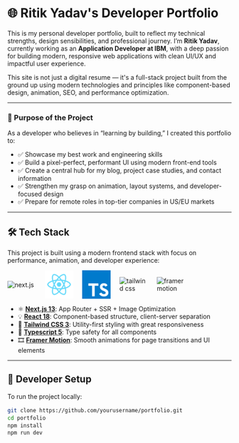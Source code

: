 # 🌐 Ritik Yadav's Developer Portfolio

This is my personal developer portfolio, built to reflect my technical strengths, design sensibilities, and professional journey. I’m **Ritik Yadav**, currently working as an **Application Developer at IBM**, with a deep passion for building modern, responsive web applications with clean UI/UX and impactful user experience.

This site is not just a digital resume — it's a full-stack project built from the ground up using modern technologies and principles like component-based design, animation, SEO, and performance optimization.

---

### 🧠 Purpose of the Project

As a developer who believes in “learning by building,” I created this portfolio to:

- ✅ Showcase my best work and engineering skills
- ✅ Build a pixel-perfect, performant UI using modern front-end tools
- ✅ Create a central hub for my blog, project case studies, and contact information
- ✅ Strengthen my grasp on animation, layout systems, and developer-focused design
- ✅ Prepare for remote roles in top-tier companies in US/EU markets

---

## 🛠️ Tech Stack

This project is built using a modern frontend stack with focus on performance, animation, and developer experience:

<div style="display: flex; justify-content: start; align-items: center; column-gap: 20px">
    <img src="https://seeklogo.com/images/N/next-js-icon-logo-EE302D5DBD-seeklogo.com.png" width="64" alt="next.js"/>
    <img src="https://raw.githubusercontent.com/github/explore/80688e429a7d4ef2fca1e82350fe8e3517d3494d/topics/react/react.png" width="64" alt="React"/>
    <img src="https://raw.githubusercontent.com/github/explore/80688e429a7d4ef2fca1e82350fe8e3517d3494d/topics/typescript/typescript.png" width="64" alt="Typescript"/>
    <img src="https://upload.wikimedia.org/wikipedia/commons/thumb/d/d5/Tailwind_CSS_Logo.svg/2048px-Tailwind_CSS_Logo.svg.png" width="64" alt="tailwind css"/>
    <img src="https://cdn.worldvectorlogo.com/logos/framer-motion.svg" width="64" alt="framer motion"/>
</div>

- ⚛️ [**Next.js 13**](https://nextjs.org/): App Router + SSR + Image Optimization
- 💡 [**React 18**](https://react.dev): Component-based structure, client-server separation
- 🎨 [**Tailwind CSS 3**](https://tailwindcss.com): Utility-first styling with great responsiveness
- 🔧 [**Typescript 5**](https://www.typescriptlang.org): Type safety for all components
- 🎞️ [**Framer Motion**](https://www.framer.com/motion/): Smooth animations for page transitions and UI elements

---

## 🧪 Developer Setup

To run the project locally:

```bash
git clone https://github.com/yourusername/portfolio.git
cd portfolio
npm install
npm run dev
